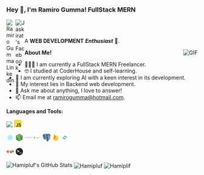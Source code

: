 <h3 title="hehehe"> Hey 👋, I'm Ramiro Gumma! FullStack MERN</h3>

<a href="https://www.linkedin.com/in/ramiro-gabriel-gumma-400993240/">
  <img align="left" alt="Ramiro Gumma LinkedIn" width="24px" src="https://cdn.jsdelivr.net/npm/simple-icons@v3/icons/linkedin.svg" />
</a>
<a href="https://portafolio-nextjs-omega.vercel.app/">
  <img align="left" alt="Jaskirat's Facebook" width="24px" src="https://cdn-icons-png.flaticon.com/512/977/977597.png" />
</a>




<br />
<br />

A **WEB DEVELOPMENT** ***Enthusiast*** 🚀.
 

  <img align="right" alt="GIF" src="https://i.pinimg.com/originals/e4/26/70/e426702edf874b181aced1e2fa5c6cde.gif" />

**About Me!**
- 👨🏽‍💻 I am currently a FullStack MERN Freelancer.
- 🤓 I studied at CoderHouse and self-learning.
- 🌱 I am currently exploring AI with a keen interest in its development. 
- 🤔 My interest lies in Backend web development.
- 💬 Ask me about anything, I love to answer!
- 📫 Email me at [ramirogumma@hotmail.com](mailto:ramirogumma@hotmail.com).



**Languages and Tools:**  


<code><img height="20" src="https://raw.githubusercontent.com/github/explore/80688e429a7d4ef2fca1e82350fe8e3517d3494d/topics/typescript/typescript"></code>
<code><img height="20" src="https://raw.githubusercontent.com/github/explore/80688e429a7d4ef2fca1e82350fe8e3517d3494d/topics/javascript/javascript.png"></code>

<code><img height="20" src="https://raw.githubusercontent.com/github/explore/80688e429a7d4ef2fca1e82350fe8e3517d3494d/topics/react/react.png"></code>
<code><img height="20" src="https://raw.githubusercontent.com/github/explore/80688e429a7d4ef2fca1e82350fe8e3517d3494d/topics/nodejs/nodejs.png"></code>
<code><img height="20" src="https://raw.githubusercontent.com/github/explore/80688e429a7d4ef2fca1e82350fe8e3517d3494d/topics/express/express.png"></code>
<code><img height="20" src="https://raw.githubusercontent.com/github/explore/80688e429a7d4ef2fca1e82350fe8e3517d3494d/topics/mongodb/mongodb.png"></code>
<code><img height="20" src="https://raw.githubusercontent.com/github/explore/80688e429a7d4ef2fca1e82350fe8e3517d3494d/topics/postgresql/postgresql.png"></code>
<code><img height="20" src="https://raw.githubusercontent.com/github/explore/80688e429a7d4ef2fca1e82350fe8e3517d3494d/topics/firebase/firebase.png"></code>
<code><img height="20" src="https://raw.githubusercontent.com/github/explore/80688e429a7d4ef2fca1e82350fe8e3517d3494d/topics/tailwind/tailwind.png"></code>

<code><img height="20" src="https://raw.githubusercontent.com/github/explore/80688e429a7d4ef2fca1e82350fe8e3517d3494d/topics/git/git.png"></code>
<code><img height="20" src="https://raw.githubusercontent.com/github/explore/80688e429a7d4ef2fca1e82350fe8e3517d3494d/topics/terminal/terminal.png"></code>

<img src="https://github-readme-stats.vercel.app/api?username=Hamipluf&show_icons=true&hide_border=false&count_private=true&theme=shades-of-purple&icon_color=fa0d000" alt="Hamipluf's GitHub Stats">
<img align="center" src="https://github-readme-streak-stats.herokuapp.com/?user=Hamipluf&count_private=true&theme=radical" alt="Hamipluf" />
<img align="center" width=500 src="https://github-readme-stats.vercel.app/api/top-langs/?username=Hamipluf&count_private=true&theme=radical" alt="Hamiplif" />


